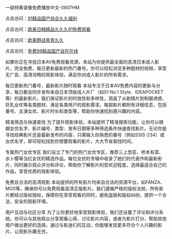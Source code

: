 一级特黄录像免费播放中文-0807HM

点击访问：<a href="https://heiliaoxqkkct.pages.dev">91精品国产综合久久福利</a>

点击访问：<a href="https://heiliaozj3tjd.pages.dev">欧美日韩精品久久久91免费观看</a>

点击访问：<a href="https://heiliaowzu4ur.pages.dev">欧美野战青青久久</a>

点击访问：<a href="https://heiliaoxwd5i8.pages.dev">免费99精品国产自在在线</a>

如果你正在寻找日本AV免费观看资源，本站为你提供最全面的高清日本成人影片，完全免费，每日更新最新的热门番号。你可以轻松浏览多种题材的视频，享受无广告、高清流畅的观影体验，满足你对成人影片的所有需求。

每日更新热门番号，最新影片随时观看
本站专注于日本AV免费内容的更新与分享，每日都会同步发布来自日本顶级成人片厂（如S1 No.1 Style、IDEAPOCKET等）的最新影片。我们保证影片的时效性和多样性，涵盖了从剧情片到制服诱惑、巨乳女优等各类题材，满足各类用户的观影需求。每部影片都附有详细信息，包括番号、主演女优、影片时长和类型等，帮助你快速找到感兴趣的内容。

精准筛选与快速查找
为了提升观影体验，本站提供了精准搜索功能，让你可以根据女优名字、影片编号、类型、发布日期等多种筛选条件快速查找影片。无论你是寻找经典影片还是最新发布的内容，只需输入你熟悉的番号（例如SSIS-234）或女优名字，即可轻松找到你想要观看的影片，大大节省查找时间。

专属热门女优专区
我们设立了专门的热门女优专区，推荐三上悠亚、桥本有菜、水卜樱等当红女优的精选作品。每位女优的专辑中收录了她们的代表作和最新影片，同时展示观众评分和评论，帮助你了解影片的受欢迎程度，选择最适合自己的作品，享受优质的观影体验。

免费且合法的高清观影
本站提供的所有影片均来自合法的资源平台，如FANZA、MGS等，确保你可以免费观看高清正版影片。我们遵循严格的版权法规，所有影片都经过版权授权，保障你在享受观看的同时，避免盗版和版权纠纷，提供一个合法、安全的观影环境。

用户互动与社区分享
为了让你更好地享受观影体验，我们还设置了评论和评分系统。你可以与其他观众分享观看心得，讨论影片内容，或者为影片打分，帮助其他用户做出更好的选择。通过与影迷们的互动，你能够发现更多符合个人兴趣的影片，让观影乐趣无穷。





<span style="display:none;">[Canonical link](）</span>
